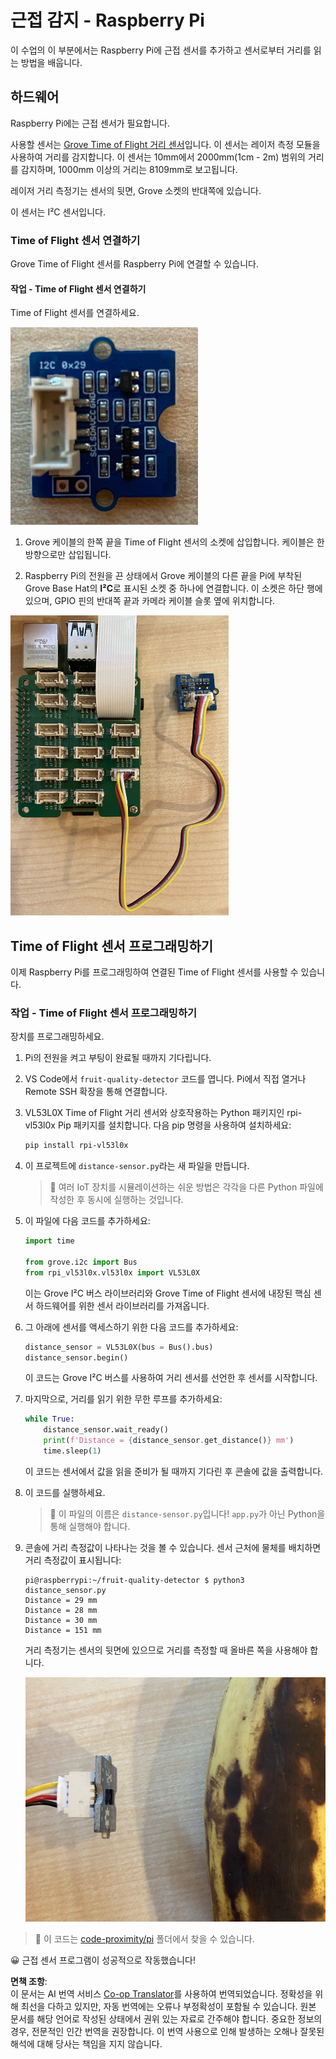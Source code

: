 <!--
CO_OP_TRANSLATOR_METADATA:
{
  "original_hash": "6145a1d791731c8a9d0afd0a1bae5108",
  "translation_date": "2025-08-24T21:54:20+00:00",
  "source_file": "4-manufacturing/lessons/4-trigger-fruit-detector/pi-proximity.md",
  "language_code": "ko"
}
-->
# 근접 감지 - Raspberry Pi

이 수업의 이 부분에서는 Raspberry Pi에 근접 센서를 추가하고 센서로부터 거리를 읽는 방법을 배웁니다.

## 하드웨어

Raspberry Pi에는 근접 센서가 필요합니다.

사용할 센서는 [Grove Time of Flight 거리 센서](https://www.seeedstudio.com/Grove-Time-of-Flight-Distance-Sensor-VL53L0X.html)입니다. 이 센서는 레이저 측정 모듈을 사용하여 거리를 감지합니다. 이 센서는 10mm에서 2000mm(1cm - 2m) 범위의 거리를 감지하며, 1000mm 이상의 거리는 8109mm로 보고됩니다.

레이저 거리 측정기는 센서의 뒷면, Grove 소켓의 반대쪽에 있습니다.

이 센서는 I²C 센서입니다.

### Time of Flight 센서 연결하기

Grove Time of Flight 센서를 Raspberry Pi에 연결할 수 있습니다.

#### 작업 - Time of Flight 센서 연결하기

Time of Flight 센서를 연결하세요.

![Grove Time of Flight 센서](../../../../../translated_images/grove-time-of-flight-sensor.d82ff2165bfded9f485de54d8d07195a6270a602696825fca19f629ddfe94e86.ko.png)

1. Grove 케이블의 한쪽 끝을 Time of Flight 센서의 소켓에 삽입합니다. 케이블은 한 방향으로만 삽입됩니다.

1. Raspberry Pi의 전원을 끈 상태에서 Grove 케이블의 다른 끝을 Pi에 부착된 Grove Base Hat의 **I²C**로 표시된 소켓 중 하나에 연결합니다. 이 소켓은 하단 행에 있으며, GPIO 핀의 반대쪽 끝과 카메라 케이블 슬롯 옆에 위치합니다.

![I²C 소켓에 연결된 Grove Time of Flight 센서](../../../../../translated_images/pi-time-of-flight-sensor.58c8dc04eb3bfb57a7c3019f031433ef4d798d4d7603d565afbf6f3802840dba.ko.png)

## Time of Flight 센서 프로그래밍하기

이제 Raspberry Pi를 프로그래밍하여 연결된 Time of Flight 센서를 사용할 수 있습니다.

### 작업 - Time of Flight 센서 프로그래밍하기

장치를 프로그래밍하세요.

1. Pi의 전원을 켜고 부팅이 완료될 때까지 기다립니다.

1. VS Code에서 `fruit-quality-detector` 코드를 엽니다. Pi에서 직접 열거나 Remote SSH 확장을 통해 연결합니다.

1. VL53L0X Time of Flight 거리 센서와 상호작용하는 Python 패키지인 rpi-vl53l0x Pip 패키지를 설치합니다. 다음 pip 명령을 사용하여 설치하세요:

    ```sh
    pip install rpi-vl53l0x
    ```

1. 이 프로젝트에 `distance-sensor.py`라는 새 파일을 만듭니다.

    > 💁 여러 IoT 장치를 시뮬레이션하는 쉬운 방법은 각각을 다른 Python 파일에 작성한 후 동시에 실행하는 것입니다.

1. 이 파일에 다음 코드를 추가하세요:

    ```python
    import time
    
    from grove.i2c import Bus
    from rpi_vl53l0x.vl53l0x import VL53L0X
    ```

    이는 Grove I²C 버스 라이브러리와 Grove Time of Flight 센서에 내장된 핵심 센서 하드웨어를 위한 센서 라이브러리를 가져옵니다.

1. 그 아래에 센서를 액세스하기 위한 다음 코드를 추가하세요:

    ```python
    distance_sensor = VL53L0X(bus = Bus().bus)
    distance_sensor.begin()    
    ```

    이 코드는 Grove I²C 버스를 사용하여 거리 센서를 선언한 후 센서를 시작합니다.

1. 마지막으로, 거리를 읽기 위한 무한 루프를 추가하세요:

    ```python
    while True:
        distance_sensor.wait_ready()
        print(f'Distance = {distance_sensor.get_distance()} mm')
        time.sleep(1)
    ```

    이 코드는 센서에서 값을 읽을 준비가 될 때까지 기다린 후 콘솔에 값을 출력합니다.

1. 이 코드를 실행하세요.

    > 💁 이 파일의 이름은 `distance-sensor.py`입니다! `app.py`가 아닌 Python을 통해 실행해야 합니다.

1. 콘솔에 거리 측정값이 나타나는 것을 볼 수 있습니다. 센서 근처에 물체를 배치하면 거리 측정값이 표시됩니다:

    ```output
    pi@raspberrypi:~/fruit-quality-detector $ python3 distance_sensor.py 
    Distance = 29 mm
    Distance = 28 mm
    Distance = 30 mm
    Distance = 151 mm
    ```

    거리 측정기는 센서의 뒷면에 있으므로 거리를 측정할 때 올바른 쪽을 사용해야 합니다.

    ![Time of Flight 센서의 뒷면에서 바나나를 측정하는 모습](../../../../../translated_images/time-of-flight-banana.079921ad8b1496e4525dc26b4cdc71a076407aba3e72ba113ba2e38febae92c5.ko.png)

> 💁 이 코드는 [code-proximity/pi](../../../../../4-manufacturing/lessons/4-trigger-fruit-detector/code-proximity/pi) 폴더에서 찾을 수 있습니다.

😀 근접 센서 프로그램이 성공적으로 작동했습니다!

**면책 조항**:  
이 문서는 AI 번역 서비스 [Co-op Translator](https://github.com/Azure/co-op-translator)를 사용하여 번역되었습니다. 정확성을 위해 최선을 다하고 있지만, 자동 번역에는 오류나 부정확성이 포함될 수 있습니다. 원본 문서를 해당 언어로 작성된 상태에서 권위 있는 자료로 간주해야 합니다. 중요한 정보의 경우, 전문적인 인간 번역을 권장합니다. 이 번역 사용으로 인해 발생하는 오해나 잘못된 해석에 대해 당사는 책임을 지지 않습니다.